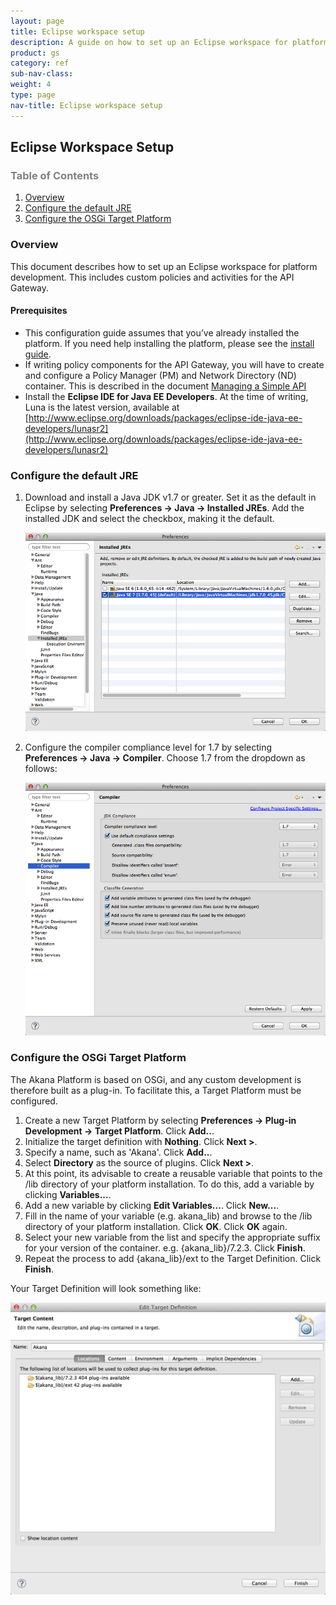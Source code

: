 ```yaml
---
layout: page
title: Eclipse workspace setup
description: A guide on how to set up an Eclipse workspace for platform development
product: gs
category: ref
sub-nav-class: 
weight: 4
type: page
nav-title: Eclipse workspace setup
---
```


Eclipse Workspace Setup
-------------------------------------

<h3 style="color: grey;">Table of Contents</h3>
<ol class="table_of_contents">
	<li><a href="#introduction">Overview</a></li>
	<li><a href="#java">Configure the default JRE</a></li>
	<li><a href="#osgi">Configure the OSGi Target Platform</a></li>
</ol>

### <a name="introduction"></a>Overview

This document describes how to set up an Eclipse workspace for platform development. This includes custom policies and activities for the API Gateway.

#### <a name="data"></a>Prerequisites

* This configuration guide assumes that you’ve already installed the platform. If you need help installing the platform, please see the [install guide](http://docs.akana.com/sp/assets/SOA_Software_Platform_Install_Guide_v70.pdf). 
* If writing policy components for the API Gateway, you will have to create and configure a Policy Manager (PM) and Network Directory (ND) container. This is described in the document [Managing a Simple API](simple_api.html#Installing)
* Install the **Eclipse IDE for Java EE Developers**. At the time of writing, Luna is the latest version, available at [http://www.eclipse.org/downloads/packages/eclipse-ide-java-ee-developers/lunasr2](http://www.eclipse.org/downloads/packages/eclipse-ide-java-ee-developers/lunasr2)

### <a name="java"></a>Configure the default JRE

1. Download and install a Java JDK v1.7 or greater. Set it as the default in Eclipse by selecting **Preferences -> Java -> Installed JREs**. Add the installed JDK and select the checkbox, making it the default.

	![Eclipse JDK](images/eclipse_jdk_1_7.png "Eclipse JDK")

2. Configure the compiler compliance level for 1.7 by selecting **Preferences -> Java -> Compiler**. Choose 1.7 from the dropdown as follows:

	![Eclipse Compiler](images/eclipse_compiler_1_7.png "Eclipse Compiler")
	
### <a name="osgi"></a>Configure the OSGi Target Platform

The Akana Platform is based on OSGi, and any custom development is therefore built as a plug-in. To facilitate this, a Target Platform must be configured.

1. Create a new Target Platform by selecting **Preferences -> Plug-in Development -> Target Platform**. Click **Add..**.
2. Initialize the target definition with **Nothing**. Click **Next >**.
3. Specify a name, such as 'Akana'. Click **Add..**.
4. Select **Directory** as the source of plugins. Click **Next >**.
5. At this point, its advisable to create a reusable variable that points to the /lib directory of your platform installation. To do this, add a variable by clicking **Variables...**.
6. Add a new variable by clicking **Edit Variables...**. Click **New...**.
7. Fill in the name of your variable (e.g. akana_lib) and browse to the /lib directory of your platform installation. Click **OK**. Click **OK** again.
8. Select your new variable from the list and specify the appropriate suffix for your version of the container. e.g. {akana_lib}/7.2.3. Click **Finish**.
9. Repeat the process to add {akana_lib}/ext to the Target Definition. Click **Finish**.

Your Target Definition will look something like:

![Eclipse Target](images/eclipse_target.png "Eclipse Target")

